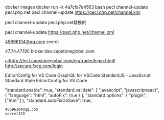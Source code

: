 
docker images
docker run -it 4a7cfa7e4563 bash
pecl channel-update pecl.php.net
pecl channel-update https://pecl.php.net/channel.xml


pecl channel-update pecl.php.net替换的

pecl channel-update  https://pecl.php.net/channel.xml

45696104@qq.com secret

47.74.47.190  broker.dev.capstoneglobal.com

[ui](http://test.capstoneglobal.com/trader/login.html)(http://test.capstoneglobal.com/en/trader/login.html)
http://secure.fxcg.com/login 

EditorConfig for VS Code
GraphQL for VSCode
StandardJS - JavaScript Standard Style
EditorConfig for VS Code

"standard.enable": true,
    "standard.validate": [
      "javascript",
      "javascriptreact",
      {
        "language": "html",
        "autoFix": true
      }
    ],
    "standard.options": {
      "plugin": ["html"]
    },
    "standard.autoFixOnSave": true,

    45696104@qq.com
    secret123
